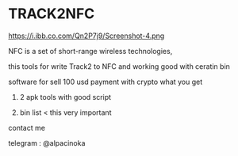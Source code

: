 # TRACK2NFC

https://i.ibb.co.com/Qn2P7j9/Screenshot-4.png

NFC is a set of short-range wireless technologies, 

this tools for write Track2 to NFC and working good with ceratin bin

software for sell 100 usd payment with crypto what you get


1. 2 apk tools with good script

2. bin list < this very important

contact me

telegram : @alpacinoka
